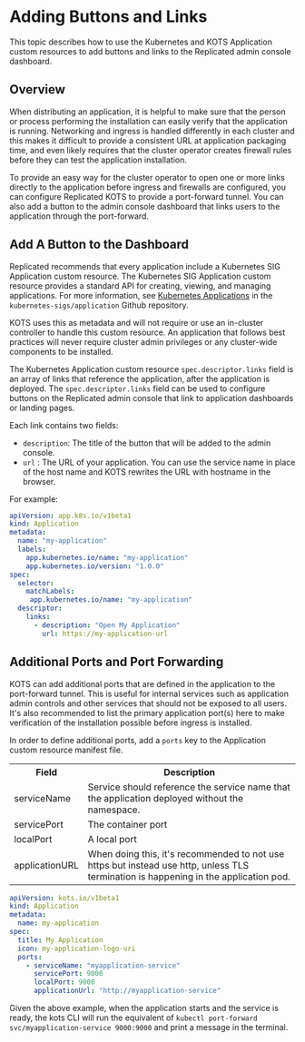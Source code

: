 # Adding Buttons and Links

This topic describes how to use the Kubernetes and KOTS Application custom resources to add buttons and links to the Replicated admin console dashboard.

## Overview

When distributing an application, it is helpful to make sure that the person or process performing the installation can easily verify that the application is running.
Networking and ingress is handled differently in each cluster and this makes it difficult to provide a consistent URL at application packaging time, and even likely requires that the cluster operator creates firewall rules before they can test the application installation.

To provide an easy way for the cluster operator to open one or more links directly to the application before ingress and firewalls are configured, you can configure Replicated KOTS to provide a port-forward tunnel. You can also add a button to the admin console dashboard that links users to the application through the port-forward. 

## Add A Button to the Dashboard

Replicated recommends that every application include a Kubernetes SIG Application custom resource. The Kubernetes SIG Application custom resource provides a standard API for creating, viewing, and managing applications. For more information, see [Kubernetes Applications](https://github.com/kubernetes-sigs/application#kubernetes-applications) in the `kubernetes-sigs/application` Github repository.

KOTS uses this as metadata and will not require or use an in-cluster controller to handle this custom resource.
An application that follows best practices will never require cluster admin privileges or any cluster-wide components to be installed.

The Kubernetes Application custom resource `spec.descriptor.links` field is an array of links that reference the application, after the application is deployed. The `spec.descriptor.links` field can be used to configure buttons on the Replicated admin console that link to application dashboards or landing pages.

Each link contains two fields:
* `description`: The title of the button that will be added to the admin console.
* `url` : The URL of your application. You can use the service name in place of the host name and KOTS rewrites the URL with hostname in the browser.

For example:

```yaml
apiVersion: app.k8s.io/v1beta1
kind: Application
metadata:
  name: "my-application"
  labels:
    app.kubernetes.io/name: "my-application"
    app.kubernetes.io/version: "1.0.0"
spec:
  selector:
    matchLabels:
     app.kubernetes.io/name: "my-application"
  descriptor:
    links:
      - description: "Open My Application"
        url: https://my-application-url
```

## Additional Ports and Port Forwarding

KOTS can add additional ports that are defined in the application to the port-forward tunnel.
This is useful for internal services such as application admin controls and other services that should not be exposed to all users.
It's also recommended to list the primary application port(s) here to make verification of the installation possible before ingress is installed.

In order to define additional ports, add a `ports` key to the Application custom resource manifest file.

<table>
  <tr>
    <th>Field</th>
    <th>Description</th>
  </tr>
  <tr>
    <td>serviceName</td>
    <td>Service should reference the service name that the application deployed without the namespace.</td>
  </tr>
  <tr>
    <td>servicePort</td>
    <td>The container port</td>
  </tr>
  <tr>
    <td>localPort</td>
    <td>A local port </td>
  </tr>
  <tr>
    <td>applicationURL</td>
    <td>When doing this, it's recommended to not use https but instead use http, unless TLS termination is happening in the application pod.</td>
  </tr>
</table>

```yaml
apiVersion: kots.io/v1beta1
kind: Application
metadata:
  name: my-application
spec:
  title: My Application
  icon: my-application-logo-uri
  ports:
    - serviceName: "myapplication-service"
      servicePort: 9000
      localPort: 9000
      applicationUrl: "http://myapplication-service"
 ```

 Given the above example, when the application starts and the service is ready, the kots CLI will run the equivalent of `kubectl port-forward svc/myapplication-service 9000:9000` and print a message in the terminal.

